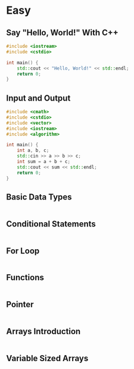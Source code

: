 # Easy

## Say "Hello, World!" With C++

```cpp
#include <iostream>
#include <cstdio>

int main() {
    std::cout << "Hello, World!" << std::endl;
    return 0;
}
```

## Input and Output

```cpp
#include <cmath>
#include <cstdio>
#include <vector>
#include <iostream>
#include <algorithm>

int main() {
    int a, b, c;
    std::cin >> a >> b >> c;
    int sum = a + b + c;
    std::cout << sum << std::endl;
    return 0;
}
```

## Basic Data Types

```cpp
```

## Conditional Statements

```cpp
```

## For Loop

```cpp
```

## Functions

```cpp
```

## Pointer

```cpp
```

## Arrays Introduction

```cpp
```

## Variable Sized Arrays

```cpp
```